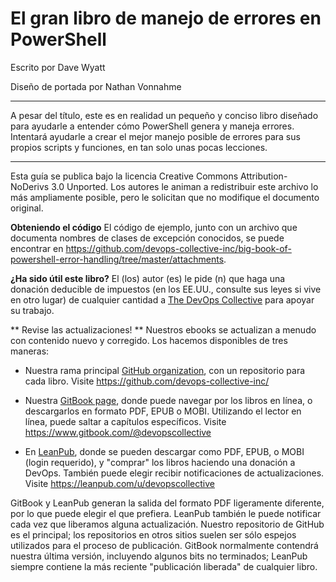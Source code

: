 
# El gran libro de manejo de errores en PowerShell

Escrito por Dave Wyatt

Diseño de portada por Nathan Vonnahme

---

A pesar del título, este es en realidad un pequeño y conciso libro diseñado para ayudarle a entender cómo PowerShell genera y maneja errores. Intentará ayudarle a crear el mejor manejo posible de errores para sus propios scripts y funciones, en tan solo unas pocas lecciones.

---
 
Esta guía se publica bajo la licencia Creative Commons Attribution-NoDerivs 3.0 Unported. Los autores le animan a redistribuir este archivo lo más ampliamente posible, pero le solicitan que no modifique el documento original.

**Obteniendo el código** El código de ejemplo, junto con un archivo que documenta nombres de clases de excepción conocidos, se puede encontrar en https://github.com/devops-collective-inc/big-book-of-powershell-error-handling/tree/master/attachments. 

**¿Ha sido útil este libro?** El (los) autor (es) le pide (n) que haga una donación deducible de impuestos (en los EE.UU., consulte sus leyes si vive en otro lugar) de cualquier cantidad a [The DevOps Collective](https://devopscollective.org/donate/) para apoyar su trabajo.

** Revise las actualizaciones! ** Nuestros ebooks se actualizan a menudo con contenido nuevo y corregido. Los hacemos disponibles de tres maneras:

* Nuestra rama principal [GitHub organization](https://github.com/devops-collective-inc), con un repositorio para cada libro. Visite https://github.com/devops-collective-inc/

* Nuestra [GitBook page](https://www.gitbook.com/@devopscollective), donde puede navegar por los libros en línea, o descargarlos en formato PDF, EPUB o MOBI. Utilizando el lector en línea, puede saltar a capítulos específicos. Visite https://www.gitbook.com/@devopscollective

* En [LeanPub](https://leanpub.com/u/devopscollective), donde se pueden descargar como PDF, EPUB, o MOBI (login requerido), y "comprar" los libros haciendo una donación a DevOps. También puede elegir recibir notificaciones de actualizaciones. Visite https://leanpub.com/u/devopscollective

GitBook y LeanPub generan la salida del formato PDF ligeramente diferente, por lo que puede elegir el que prefiera. LeanPub también le puede notificar cada vez que liberamos alguna actualización. Nuestro repositorio de GitHub es el principal; los repositorios en otros sitios suelen ser sólo espejos utilizados para el proceso de publicación. GitBook normalmente contendrá nuestra última versión, incluyendo algunos bits no terminados; LeanPub siempre contiene la más reciente "publicación liberada" de cualquier libro.
